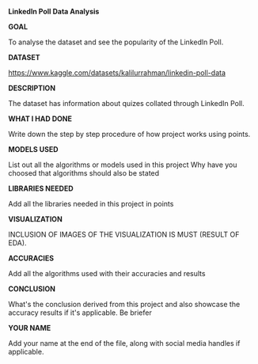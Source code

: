 **Linkedln Poll Data Analysis**

**GOAL**

To analyse the dataset and see the popularity of the Linkedln Poll.
<!-- Write the main goal of project and what's the purpose of it -->

**DATASET**

<!-- Add a link to dataset and from where it's taken. -->
https://www.kaggle.com/datasets/kalilurrahman/linkedin-poll-data

**DESCRIPTION**

<!-- Brief description about the project -->
The dataset has information about quizes collated through LinkedIn Poll. 

**WHAT I HAD DONE**

Write down the step by step procedure of how project works using points.

**MODELS USED**

List out all the algorithms or models used in this project
Why have you choosed that algorithms should also be stated

**LIBRARIES NEEDED**

Add all the libraries needed in this project in points

**VISUALIZATION**

INCLUSION OF IMAGES OF THE VISUALIZATION IS MUST (RESULT OF EDA).

**ACCURACIES**

Add all the algorithms used with their accuracies and results


**CONCLUSION**

What's the conclusion derived from this project and also showcase the accuracy results if it's applicable. Be briefer

**YOUR NAME**

Add your name at the end of the file, along with social media handles if applicable.